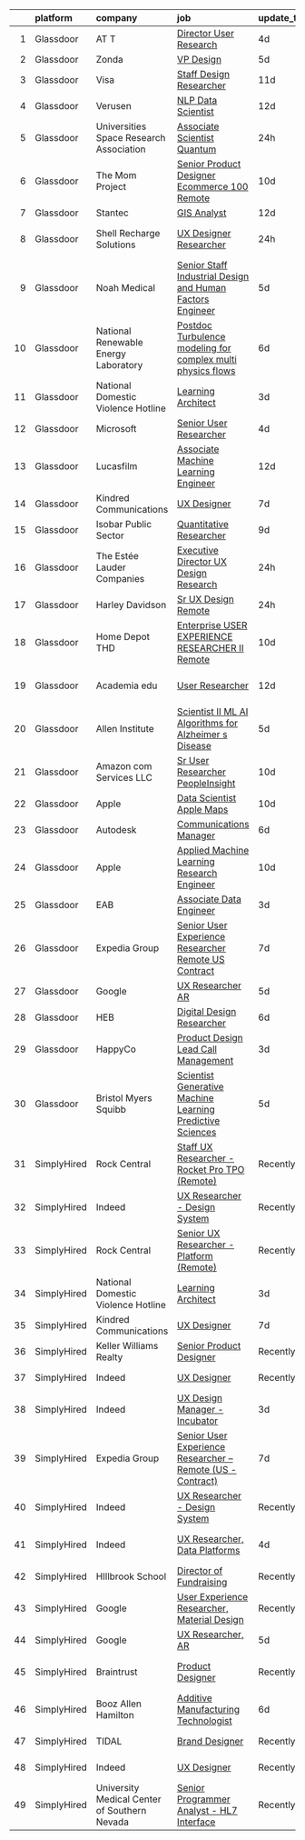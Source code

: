 

|    | platform    | company                                      | job                                                                                                                                                                                                                                                                                                                                                                                                                                                                                                                                                                                                                                                                                                                                                                                                                                                                                                                                                                                                                                                                                                                                                                                                                                                                                                                                                                                          | update_time   | location                  |
|---:|:------------|:---------------------------------------------|:---------------------------------------------------------------------------------------------------------------------------------------------------------------------------------------------------------------------------------------------------------------------------------------------------------------------------------------------------------------------------------------------------------------------------------------------------------------------------------------------------------------------------------------------------------------------------------------------------------------------------------------------------------------------------------------------------------------------------------------------------------------------------------------------------------------------------------------------------------------------------------------------------------------------------------------------------------------------------------------------------------------------------------------------------------------------------------------------------------------------------------------------------------------------------------------------------------------------------------------------------------------------------------------------------------------------------------------------------------------------------------------------|:--------------|:--------------------------|
|  1 | Glassdoor   | AT T                                         | [Director User Research](https://www.glassdoor.com/partner/jobListing.htm?pos=124&ao=1136043&s=58&guid=0000018161018d078a593b3162220ded&src=GD_JOB_AD&t=SR&vt=w&cs=1_43d5bdf0&cb=1655189900912&jobListingId=1007929053466&jrtk=3-0-1g5gg33a5k6ei801-1g5gg33ami6hk800-d3d2528466d3b8f3-)                                                                                                                                                                                                                                                                                                                                                                                                                                                                                                                                                                                                                                                                                                                                                                                                                                                                                                                                                                                                                                                                                                      | 4d            | Dallas, TX                |
|  2 | Glassdoor   | Zonda                                        | [VP  Design](https://www.glassdoor.com/partner/jobListing.htm?pos=105&ao=1136043&s=58&guid=0000018161018d078a593b3162220ded&src=GD_JOB_AD&t=SR&vt=w&cs=1_a904de9b&cb=1655189900907&jobListingId=1007927071487&jrtk=3-0-1g5gg33a5k6ei801-1g5gg33ami6hk800-b63e091bddb98cf4-)                                                                                                                                                                                                                                                                                                                                                                                                                                                                                                                                                                                                                                                                                                                                                                                                                                                                                                                                                                                                                                                                                                                  | 5d            | Remote                    |
|  3 | Glassdoor   | Visa                                         | [Staff Design Researcher](https://www.glassdoor.com/partner/jobListing.htm?pos=106&ao=1136043&s=58&guid=0000018161018d078a593b3162220ded&src=GD_JOB_AD&t=SR&vt=w&cs=1_bbc0ac48&cb=1655189900907&jobListingId=1007914977157&jrtk=3-0-1g5gg33a5k6ei801-1g5gg33ami6hk800-6e5edac88f45572f-)                                                                                                                                                                                                                                                                                                                                                                                                                                                                                                                                                                                                                                                                                                                                                                                                                                                                                                                                                                                                                                                                                                     | 11d           | Austin, TX                |
|  4 | Glassdoor   | Verusen                                      | [NLP Data Scientist](https://www.glassdoor.com/partner/jobListing.htm?pos=123&ao=1136043&s=58&guid=0000018161018d078a593b3162220ded&src=GD_JOB_AD&t=SR&vt=w&ea=1&cs=1_738e9673&cb=1655189900912&jobListingId=1007910446973&jrtk=3-0-1g5gg33a5k6ei801-1g5gg33ami6hk800-7779709653523b4e-)                                                                                                                                                                                                                                                                                                                                                                                                                                                                                                                                                                                                                                                                                                                                                                                                                                                                                                                                                                                                                                                                                                     | 12d           | Atlanta, GA               |
|  5 | Glassdoor   | Universities Space Research Association      | [Associate Scientist  Quantum](https://www.glassdoor.com/partner/jobListing.htm?pos=110&ao=1136043&s=58&guid=0000018161018d078a593b3162220ded&src=GD_JOB_AD&t=SR&vt=w&ea=1&cs=1_cd8e36c0&cb=1655189900909&jobListingId=1007936642137&jrtk=3-0-1g5gg33a5k6ei801-1g5gg33ami6hk800-57d3d5deb0c24f86-)                                                                                                                                                                                                                                                                                                                                                                                                                                                                                                                                                                                                                                                                                                                                                                                                                                                                                                                                                                                                                                                                                           | 24h           | Mountain View, CA         |
|  6 | Glassdoor   | The Mom Project                              | [Senior Product Designer  Ecommerce  100  Remote ](https://www.glassdoor.com/partner/jobListing.htm?pos=102&ao=1110586&s=58&guid=0000018161018d078a593b3162220ded&src=GD_JOB_AD&t=SR&vt=w&cs=1_eb1f7fc8&cb=1655189900907&jobListingId=1007916631797&cpc=C891152315FA1AD8&jrtk=3-0-1g5gg33a5k6ei801-1g5gg33ami6hk800-5dc217c156d2c160--6NYlbfkN0BDp_epf89aHDQhKpPegNJQ_ldQpEFZQsM9OcONMGxWx6pU56EKHF58QjVdAUvn2gUtaHUX3eLkJUiJQbi6OaBCyzUet3Z3d50_CjC2tXwtJcpx5M_a7xHbrE0_NT1JBo_I04700zYR1GArHt4e4I2AyoeFWxNoCyUlXVVhu8DkOuV_rtohP-ykCF1AY_QxfwdscCeTM52asYeHFA9NX1OO1Tnj-cfMCMzGdRBmgTGvSEebCIkRJpCRzv62pd7TFNTlu-JadJdQf7OoRbIz23JrSRH4ySp0vImqHXkA7-zENWA048ikWbHgusLfbHq85Ds6j2F351ch3Q1mxnx2McNXCuwMxFO1LO6yajEqoHJ1NiArsLalL1Obkg0fZ76ZqQzQwUv6UTy4uwzezTu1I2uTTuayTZ7qthKMdksN4vdVmFzJmygn6u5OqkTWIoZAQR712lcEMIZp-0zfTzFgECxpAy_3qhRpGuWlJ3pGJvEjvQeUrRTAnCLR6j4jXWxfyJm5wMutPhEBUPsFriBwc2X5ZjxK2MO4skMKn-doJYj9rH0RBkOSIo1ea6EVrT1efXfqAN_rKsMiEA%3D%3D)                                                                                                                                                                                                                                                                                                                                                                                                                           | 10d           | Remote                    |
|  7 | Glassdoor   | Stantec                                      | [GIS Analyst](https://www.glassdoor.com/partner/jobListing.htm?pos=126&ao=1136043&s=58&guid=0000018161018d078a593b3162220ded&src=GD_JOB_AD&t=SR&vt=w&cs=1_76afcf3a&cb=1655189900912&jobListingId=1007910179307&jrtk=3-0-1g5gg33a5k6ei801-1g5gg33ami6hk800-8ad48df3a3a816c1-)                                                                                                                                                                                                                                                                                                                                                                                                                                                                                                                                                                                                                                                                                                                                                                                                                                                                                                                                                                                                                                                                                                                 | 12d           | Laurel, MD                |
|  8 | Glassdoor   | Shell Recharge Solutions                     | [UX Designer Researcher](https://www.glassdoor.com/partner/jobListing.htm?pos=116&ao=1136043&s=58&guid=0000018161018d078a593b3162220ded&src=GD_JOB_AD&t=SR&vt=w&ea=1&cs=1_732e50ce&cb=1655189900911&jobListingId=1007936594759&jrtk=3-0-1g5gg33a5k6ei801-1g5gg33ami6hk800-bf23462196b5714e-)                                                                                                                                                                                                                                                                                                                                                                                                                                                                                                                                                                                                                                                                                                                                                                                                                                                                                                                                                                                                                                                                                                 | 24h           | Los Angeles, CA           |
|  9 | Glassdoor   | Noah Medical                                 | [ Senior Staff  Industrial Design and Human Factors Engineer](https://www.glassdoor.com/partner/jobListing.htm?pos=109&ao=1136043&s=58&guid=0000018161018d078a593b3162220ded&src=GD_JOB_AD&t=SR&vt=w&ea=1&cs=1_ed198f92&cb=1655189900909&jobListingId=1007927015364&jrtk=3-0-1g5gg33a5k6ei801-1g5gg33ami6hk800-f45e755083c7d18f-)                                                                                                                                                                                                                                                                                                                                                                                                                                                                                                                                                                                                                                                                                                                                                                                                                                                                                                                                                                                                                                                            | 5d            | San Carlos, CA            |
| 10 | Glassdoor   | National Renewable Energy Laboratory         | [Postdoc   Turbulence modeling for complex multi physics flows](https://www.glassdoor.com/partner/jobListing.htm?pos=121&ao=1136043&s=58&guid=0000018161018d078a593b3162220ded&src=GD_JOB_AD&t=SR&vt=w&cs=1_c1d005dd&cb=1655189900911&jobListingId=1007924703131&jrtk=3-0-1g5gg33a5k6ei801-1g5gg33ami6hk800-58c2fb08d8c456f2-)                                                                                                                                                                                                                                                                                                                                                                                                                                                                                                                                                                                                                                                                                                                                                                                                                                                                                                                                                                                                                                                               | 6d            | Golden, CO                |
| 11 | Glassdoor   | National Domestic Violence Hotline           | [Learning Architect](https://www.glassdoor.com/partner/jobListing.htm?pos=128&ao=1136043&s=58&guid=0000018161018d078a593b3162220ded&src=GD_JOB_AD&t=SR&vt=w&cs=1_c22842c0&cb=1655189900912&jobListingId=1007932462178&jrtk=3-0-1g5gg33a5k6ei801-1g5gg33ami6hk800-598d2697d5f9388b-)                                                                                                                                                                                                                                                                                                                                                                                                                                                                                                                                                                                                                                                                                                                                                                                                                                                                                                                                                                                                                                                                                                          | 3d            | Austin, TX                |
| 12 | Glassdoor   | Microsoft                                    | [Senior User Researcher](https://www.glassdoor.com/partner/jobListing.htm?pos=120&ao=1136043&s=58&guid=0000018161018d078a593b3162220ded&src=GD_JOB_AD&t=SR&vt=w&cs=1_a48e3170&cb=1655189900911&jobListingId=1007929531807&jrtk=3-0-1g5gg33a5k6ei801-1g5gg33ami6hk800-6a71becde8edb400-)                                                                                                                                                                                                                                                                                                                                                                                                                                                                                                                                                                                                                                                                                                                                                                                                                                                                                                                                                                                                                                                                                                      | 4d            | Redmond, WA               |
| 13 | Glassdoor   | Lucasfilm                                    | [Associate Machine Learning Engineer](https://www.glassdoor.com/partner/jobListing.htm?pos=119&ao=1136043&s=58&guid=0000018161018d078a593b3162220ded&src=GD_JOB_AD&t=SR&vt=w&cs=1_34e4e889&cb=1655189900911&jobListingId=1007909774184&jrtk=3-0-1g5gg33a5k6ei801-1g5gg33ami6hk800-365b1ae98bce8469-)                                                                                                                                                                                                                                                                                                                                                                                                                                                                                                                                                                                                                                                                                                                                                                                                                                                                                                                                                                                                                                                                                         | 12d           | San Francisco, CA         |
| 14 | Glassdoor   | Kindred Communications                       | [UX Designer](https://www.glassdoor.com/partner/jobListing.htm?pos=122&ao=1136043&s=58&guid=0000018161018d078a593b3162220ded&src=GD_JOB_AD&t=SR&vt=w&ea=1&cs=1_edfae9b5&cb=1655189900911&jobListingId=1007921846710&jrtk=3-0-1g5gg33a5k6ei801-1g5gg33ami6hk800-f343ba97e14ae0b7-)                                                                                                                                                                                                                                                                                                                                                                                                                                                                                                                                                                                                                                                                                                                                                                                                                                                                                                                                                                                                                                                                                                            | 7d            | Remote                    |
| 15 | Glassdoor   | Isobar Public Sector                         | [Quantitative Researcher](https://www.glassdoor.com/partner/jobListing.htm?pos=125&ao=1136043&s=58&guid=0000018161018d078a593b3162220ded&src=GD_JOB_AD&t=SR&vt=w&ea=1&cs=1_b81a3902&cb=1655189900914&jobListingId=1007918182952&jrtk=3-0-1g5gg33a5k6ei801-1g5gg33ami6hk800-dbd4644057da6266-)                                                                                                                                                                                                                                                                                                                                                                                                                                                                                                                                                                                                                                                                                                                                                                                                                                                                                                                                                                                                                                                                                                | 9d            | Alexandria, VA            |
| 16 | Glassdoor   | The Estée Lauder Companies                   | [Executive Director  UX Design   Research](https://www.glassdoor.com/partner/jobListing.htm?pos=101&ao=1110586&s=58&guid=0000018161018d078a593b3162220ded&src=GD_JOB_AD&t=SR&vt=w&ea=1&cs=1_3152d550&cb=1655189900907&jobListingId=1007936688010&cpc=5E31031E1AFF45A7&jrtk=3-0-1g5gg33a5k6ei801-1g5gg33ami6hk800-c2b845cbefcab524--6NYlbfkN0CxGdjep8Kzl0oB9O7apyRfO4_gxrOgeSrUZstG6H8c5sFfK8-LW0KgkBVxYSn8XH2mBqPZ52PnMa0CgR7CHDJbOsgYdf6UZag9E3mjpnO_OnbZ-Kxf1XMwz3nxlj8jsevQOC4nBtXXISgg6aPw84qNoaCwnHVfLZynf5EJl8FLukmgCIEJJLs1iOi4IKVlazf7W-G5H_6Ne7Zf_5JJotpc8okHq7cHOrqd2izJikfaZB71sLq_BmBDOh36dbgoKQHUx0xiVTXcwDy1cWRglRyeWqGlqA-1LVZKkbEgsgWNZK_hiZGxGBVeQPvNVrUJ_TQk2dxOTsH517UMNwcv5Z7_idrbFWrr39G0uQiEGuN4q_5mq0peyFx-xTxjgI-DH3gPe1VIrrMBegCtJ9HgNNUcotYKas1kwv5okisvZJfp8jur2YlKdY7d0bFNs_N4DgvQ4Mbkst0rnFPj7N5mv107_O34g4I4OFbm3QFldX1SXl-XY61f0Tx410GMVDOe_ibZFqujm2ZeDOk42fGj5RHN)                                                                                                                                                                                                                                                                                                                                                                                                                                                                                          | 24h           | New York, NY              |
| 17 | Glassdoor   | Harley Davidson                              | [Sr UX Design   Remote](https://www.glassdoor.com/partner/jobListing.htm?pos=113&ao=1136043&s=58&guid=0000018161018d078a593b3162220ded&src=GD_JOB_AD&t=SR&vt=w&cs=1_0031bf05&cb=1655189900909&jobListingId=1007937092222&jrtk=3-0-1g5gg33a5k6ei801-1g5gg33ami6hk800-92c0c44564959acc-)                                                                                                                                                                                                                                                                                                                                                                                                                                                                                                                                                                                                                                                                                                                                                                                                                                                                                                                                                                                                                                                                                                       | 24h           | Milwaukee, WI             |
| 18 | Glassdoor   | Home Depot   THD                             | [Enterprise USER EXPERIENCE RESEARCHER II  Remote ](https://www.glassdoor.com/partner/jobListing.htm?pos=129&ao=1136043&s=58&guid=0000018161018d078a593b3162220ded&src=GD_JOB_AD&t=SR&vt=w&cs=1_d7afd1a4&cb=1655189900912&jobListingId=1007916312296&jrtk=3-0-1g5gg33a5k6ei801-1g5gg33ami6hk800-4d4eeb5378b0fa9e-)                                                                                                                                                                                                                                                                                                                                                                                                                                                                                                                                                                                                                                                                                                                                                                                                                                                                                                                                                                                                                                                                           | 10d           | Atlanta, GA               |
| 19 | Glassdoor   | Academia edu                                 | [User Researcher](https://www.glassdoor.com/partner/jobListing.htm?pos=108&ao=1136043&s=58&guid=0000018161018d078a593b3162220ded&src=GD_JOB_AD&t=SR&vt=w&cs=1_94ae9971&cb=1655189900908&jobListingId=1007910214555&jrtk=3-0-1g5gg33a5k6ei801-1g5gg33ami6hk800-2cfd38210a17fdc2-)                                                                                                                                                                                                                                                                                                                                                                                                                                                                                                                                                                                                                                                                                                                                                                                                                                                                                                                                                                                                                                                                                                             | 12d           | San Francisco, CA         |
| 20 | Glassdoor   | Allen Institute                              | [Scientist II   ML   AI Algorithms for Alzheimer s Disease](https://www.glassdoor.com/partner/jobListing.htm?pos=111&ao=1136043&s=58&guid=0000018161018d078a593b3162220ded&src=GD_JOB_AD&t=SR&vt=w&ea=1&cs=1_3f3661e6&cb=1655189900909&jobListingId=1007927748536&jrtk=3-0-1g5gg33a5k6ei801-1g5gg33ami6hk800-6a434e873b741b80-)                                                                                                                                                                                                                                                                                                                                                                                                                                                                                                                                                                                                                                                                                                                                                                                                                                                                                                                                                                                                                                                              | 5d            | Seattle, WA               |
| 21 | Glassdoor   | Amazon com Services LLC                      | [Sr  User Researcher  PeopleInsight](https://www.glassdoor.com/partner/jobListing.htm?pos=130&ao=1136043&s=58&guid=0000018161018d078a593b3162220ded&src=GD_JOB_AD&t=SR&vt=w&cs=1_192df595&cb=1655189900914&jobListingId=1007916745090&jrtk=3-0-1g5gg33a5k6ei801-1g5gg33ami6hk800-dd6cd1186289d83a-)                                                                                                                                                                                                                                                                                                                                                                                                                                                                                                                                                                                                                                                                                                                                                                                                                                                                                                                                                                                                                                                                                          | 10d           | Seattle, WA               |
| 22 | Glassdoor   | Apple                                        | [Data Scientist   Apple Maps](https://www.glassdoor.com/partner/jobListing.htm?pos=104&ao=1110586&s=58&guid=0000018161018d078a593b3162220ded&src=GD_JOB_AD&t=SR&vt=w&cs=1_1f77579a&cb=1655189900907&jobListingId=1007917015490&cpc=3BA4CE39D5B5DEF5&jrtk=3-0-1g5gg33a5k6ei801-1g5gg33ami6hk800-6dd508ed8100afa2--6NYlbfkN0BvKrLyj5gPmtZO9T8euul8TCxuuKNOtzRJOomxnwSEodTz2Bc-sPZl1dBMH13w-jPgyhYajQM8u8nMAu6uHF2cxOTiTtLfBqtbLU6jnk8kS1gkiSTouyiRiSq1QNrW37WTzyoC1GvFHjvY9hhMomYmxkoYxoUu3aoGHgjz3fCroJEY5ALaw3OfaPurVJm6p2twvVfajEua9W4GdJCnUMxPtvyKJyXFl5TQlSffdwgh3HSwzLrje0F7CLx9Cv7W1JGAjrKHYDzAwZX0jEfqnbnx3VXCgRClwWASJlHVJp28zeb6Ave4o2Sxgzn79FWQBhzBO1hsdMauIa4GF9UqhQ-z4sna7ndyjP2g-DEP8ksywwNKqRQr7ZTAFOYZVxeP8TrLxl0YMsHL1knTNe1S1_ZgwPSDPKe-mgeVerjAwRfRjArQR4-mpUEgp42LjpG-CMKa4HQUBwU4VLT7zzgw_e1j_l5UgB2_8ZAYaxmAfvhG3yyRTWv2IKDGvFaxT5n9u0XrZM91rEIjPLuyLR2G0Fsc578QqOZXj8ZMvg-atX5JefJdEPjcQkQHHnpnPnoJuKCM7eS6y8vYv0DFrY2sXeG2BKkqvhmJLFGWFMR-utasqMDqu_rLmM4w8I3iSSWIMCH3l7pUcXbVL6OkKXHR3wNHztk_QKDpiv9V48tigyBVz2F4rZ0_RUbI6j_PPFf5WeXd6Nn31pcfcP0Z08Eqpp050H2G8XDdySqOECSzTzF7LkezschvD1CAYwu5m1Ld4uAjvx3QsEUNZ8ilqHjylIukE7oGQkxNA57K3rTuMkzIg7H6CLIAPOiA9eSVoP6iHwoens0NCsBrqXlc1NMH3UwFfgvstHRG1AJlxv8ow54scDhKYHU5KF1zC6e8MpDzlmYE2wLkTukirCLY3-84OHolUEnWgw66mCYx0rXLiB7d1jxRFy1KgTmvot2UlUYA-MyAAmXyImK3QA%3D%3D)                                                | 10d           | Seattle, WA               |
| 23 | Glassdoor   | Autodesk                                     | [Communications Manager](https://www.glassdoor.com/partner/jobListing.htm?pos=127&ao=1136043&s=58&guid=0000018161018d078a593b3162220ded&src=GD_JOB_AD&t=SR&vt=w&cs=1_291b466a&cb=1655189900912&jobListingId=1007924255602&jrtk=3-0-1g5gg33a5k6ei801-1g5gg33ami6hk800-25a9e8c58a93f385-)                                                                                                                                                                                                                                                                                                                                                                                                                                                                                                                                                                                                                                                                                                                                                                                                                                                                                                                                                                                                                                                                                                      | 6d            | Boston, MA                |
| 24 | Glassdoor   | Apple                                        | [Applied Machine Learning Research Engineer](https://www.glassdoor.com/partner/jobListing.htm?pos=103&ao=1110586&s=58&guid=0000018161018d078a593b3162220ded&src=GD_JOB_AD&t=SR&vt=w&cs=1_3e4ab20b&cb=1655189900907&jobListingId=1007917013294&cpc=32EE424DE2B657EB&jrtk=3-0-1g5gg33a5k6ei801-1g5gg33ami6hk800-6eaff0caedf3d3aa--6NYlbfkN0BvKrLyj5gPmtZO9T8euul8TCxuuKNOtzRJOomxnwSEodTz2Bc-sPZl8WPllYOnI2gKGmARVlNo3tiEnssU5vPmJwXHwSAlt66eqnbfo4GgjKIZvtjLDE6pzjk41SR5pJmmiirnTxx-iS-V8aOG3p7PcTtWPep2nTSiz8EcYiUKalPVXpjAxxlSSrBPsNGuhBOoPJ-2FecimFbEh9SUWTaWRm213cMkqRnd2Uk1MssLFZuRe9ef0sDkI7DDyyvu0nhdPnt6jQ_gjM81B8dq6zey72W2fyEOhh0181cfJVo8bqDSHiPjFzZKdc3QimnSBv1T0YX50ltaZDxy4gUfT2BNh3I-wzdVgcO3bCrAw4BQagyo_mpjaH6N7NaO3N7DsSz9IR8zTsapLxjuEAgAPHDIuzrKMW5yTrDbfzxQDU5wyEscQ6VF-ik9mRgMVa-OUCGuTgPnPrVqoaIZ4eTkAsJwbUuCkr1zGJGcnY-YjOpAb2J0adf7F6OlGEWxxq7Hnre2Ci0UqNnnLL7QMzLKAnFNnSdBg2b2K_N8ieweRQ-IFQAlIg6EMG6fYyNwCv1_6r6EuldxtKfakuqHIltUpxw5Kc0Rd-3LgmtPZafGSQHC1F0JdrRxIUjPqk5Yk1C8TPSFKjiFtAf9GlmIDJz0AY-_L4ERP5aq5Nsbmn-IZPoKlzKlAbfmeKnZsENyvL_TmU2OCduR0_H7gjFf4LhcqKqCc-m4i-wYnGsLLvHe-nnKaaQs6FNpbyyXS6Y-B44jFGgFSoHdzT0y5mIyFOdb5lUdJisKw06Yuvu-MFTecnMgb8-cIGzuLGewcN8RLF2dHFgFDAJMsDqA5Ebws66nBTVwGlKzWu-ArV7s5Ub-paUL9k9yxVi-m-BHa-Aunad7Xl8na4DBvY2DSBfTnPQ79rZ0vLR91hjU98LxBSMO6Z0_lowBWGPZ6OIX8KtpUqzh8rCE6HSLJrTs8ILnS1BMVp6iFTNaDuMysvagvhhbWE2hkQ%3D%3D) | 10d           | San Diego, CA             |
| 25 | Glassdoor   | EAB                                          | [Associate Data Engineer](https://www.glassdoor.com/partner/jobListing.htm?pos=118&ao=1136043&s=58&guid=0000018161018d078a593b3162220ded&src=GD_JOB_AD&t=SR&vt=w&cs=1_8331a717&cb=1655189900911&jobListingId=1007931687344&jrtk=3-0-1g5gg33a5k6ei801-1g5gg33ami6hk800-1cee470797581f62-)                                                                                                                                                                                                                                                                                                                                                                                                                                                                                                                                                                                                                                                                                                                                                                                                                                                                                                                                                                                                                                                                                                     | 3d            | Remote                    |
| 26 | Glassdoor   | Expedia Group                                | [Senior User Experience Researcher   Remote  US   Contract ](https://www.glassdoor.com/partner/jobListing.htm?pos=117&ao=1136043&s=58&guid=0000018161018d078a593b3162220ded&src=GD_JOB_AD&t=SR&vt=w&ea=1&cs=1_11b5f3b0&cb=1655189900911&jobListingId=1007921506891&jrtk=3-0-1g5gg33a5k6ei801-1g5gg33ami6hk800-0afa602929549c66-)                                                                                                                                                                                                                                                                                                                                                                                                                                                                                                                                                                                                                                                                                                                                                                                                                                                                                                                                                                                                                                                             | 7d            | Seattle, WA               |
| 27 | Glassdoor   | Google                                       | [UX Researcher  AR](https://www.glassdoor.com/partner/jobListing.htm?pos=115&ao=1136043&s=58&guid=0000018161018d078a593b3162220ded&src=GD_JOB_AD&t=SR&vt=w&cs=1_7d840044&cb=1655189900911&jobListingId=1007926549078&jrtk=3-0-1g5gg33a5k6ei801-1g5gg33ami6hk800-d861bfc41e3b8d5e-)                                                                                                                                                                                                                                                                                                                                                                                                                                                                                                                                                                                                                                                                                                                                                                                                                                                                                                                                                                                                                                                                                                           | 5d            | Mountain View, CA         |
| 28 | Glassdoor   | HEB                                          | [Digital Design Researcher](https://www.glassdoor.com/partner/jobListing.htm?pos=112&ao=1136043&s=58&guid=0000018161018d078a593b3162220ded&src=GD_JOB_AD&t=SR&vt=w&cs=1_c0d5bb55&cb=1655189900910&jobListingId=1007924600763&jrtk=3-0-1g5gg33a5k6ei801-1g5gg33ami6hk800-750a790b27e1ecce-)                                                                                                                                                                                                                                                                                                                                                                                                                                                                                                                                                                                                                                                                                                                                                                                                                                                                                                                                                                                                                                                                                                   | 6d            | Austin, TX                |
| 29 | Glassdoor   | HappyCo                                      | [Product Design Lead   Call Management](https://www.glassdoor.com/partner/jobListing.htm?pos=114&ao=1136043&s=58&guid=0000018161018d078a593b3162220ded&src=GD_JOB_AD&t=SR&vt=w&cs=1_5a914d42&cb=1655189900909&jobListingId=1007932489895&jrtk=3-0-1g5gg33a5k6ei801-1g5gg33ami6hk800-e6eb16b561ed81e0-)                                                                                                                                                                                                                                                                                                                                                                                                                                                                                                                                                                                                                                                                                                                                                                                                                                                                                                                                                                                                                                                                                       | 3d            | Remote                    |
| 30 | Glassdoor   | Bristol Myers Squibb                         | [Scientist  Generative Machine Learning  Predictive Sciences](https://www.glassdoor.com/partner/jobListing.htm?pos=107&ao=1136043&s=58&guid=0000018161018d078a593b3162220ded&src=GD_JOB_AD&t=SR&vt=w&cs=1_5ad2086c&cb=1655189900907&jobListingId=1007926111531&jrtk=3-0-1g5gg33a5k6ei801-1g5gg33ami6hk800-0b4896454dfe8a4c-)                                                                                                                                                                                                                                                                                                                                                                                                                                                                                                                                                                                                                                                                                                                                                                                                                                                                                                                                                                                                                                                                 | 5d            | San Diego, CA             |
| 31 | SimplyHired | Rock Central                                 | [Staff UX Researcher - Rocket Pro TPO (Remote)](https://www.simplyhired.com/job/nDUtDb29njJ5xh76A8Kw5SratkT7-VTCb7SihdPVm5HTqKstwFOSSA?q=generative+design)                                                                                                                                                                                                                                                                                                                                                                                                                                                                                                                                                                                                                                                                                                                                                                                                                                                                                                                                                                                                                                                                                                                                                                                                                                  | Recently      | Detroit, MI               |
| 32 | SimplyHired | Indeed                                       | [UX Researcher - Design System](https://www.simplyhired.com/job/e86TnqnxJQBRcV_2-RzGirxsIIbhg2mnrDU1i4D_XTnutJC9J-I8RQ?q=generative+design)                                                                                                                                                                                                                                                                                                                                                                                                                                                                                                                                                                                                                                                                                                                                                                                                                                                                                                                                                                                                                                                                                                                                                                                                                                                  | Recently      | United States             |
| 33 | SimplyHired | Rock Central                                 | [Senior UX Researcher - Platform (Remote)](https://www.simplyhired.com/job/bNiEYeGwCdyuQSZIywlPcPKvWGr9OhwNPpIgnNxtAAaSP_BfbJmIxw?q=generative+design)                                                                                                                                                                                                                                                                                                                                                                                                                                                                                                                                                                                                                                                                                                                                                                                                                                                                                                                                                                                                                                                                                                                                                                                                                                       | Recently      | Phoenix, AZ               |
| 34 | SimplyHired | National Domestic Violence Hotline           | [Learning Architect](https://www.simplyhired.com/job/Mc46VSS7E7pWq34K1zmcMoiMlBSEgstmCaoYZZmlUKqt5Rp46ZhORA?q=generative+design)                                                                                                                                                                                                                                                                                                                                                                                                                                                                                                                                                                                                                                                                                                                                                                                                                                                                                                                                                                                                                                                                                                                                                                                                                                                             | 3d            | Austin, TX                |
| 35 | SimplyHired | Kindred Communications                       | [UX Designer](https://www.simplyhired.com/job/E2ajmNRHO47_LZZH7tXFfLWhMX7TPvZewuex6lwiPOMfG6FuNf7AYw?q=generative+design)                                                                                                                                                                                                                                                                                                                                                                                                                                                                                                                                                                                                                                                                                                                                                                                                                                                                                                                                                                                                                                                                                                                                                                                                                                                                    | 7d            | Remote                    |
| 36 | SimplyHired | Keller Williams Realty                       | [Senior Product Designer](https://www.simplyhired.com/job/j0nyWMRNxtcQstMHVo3bfqDjeJws-b_GqlnSDyYB7lIYlZcptTnnBQ?q=generative+design)                                                                                                                                                                                                                                                                                                                                                                                                                                                                                                                                                                                                                                                                                                                                                                                                                                                                                                                                                                                                                                                                                                                                                                                                                                                        | Recently      | Remote                    |
| 37 | SimplyHired | Indeed                                       | [UX Designer](https://www.simplyhired.com/job/7GiZIE7D3Vdy_WwQaWJKRxT3iPyT6Rqzli4Zo5eTP3IEz4tsOt1bKA?q=generative+design)                                                                                                                                                                                                                                                                                                                                                                                                                                                                                                                                                                                                                                                                                                                                                                                                                                                                                                                                                                                                                                                                                                                                                                                                                                                                    | Recently      | United States             |
| 38 | SimplyHired | Indeed                                       | [UX Design Manager - Incubator](https://www.simplyhired.com/job/AHhJM-aDe-NcmNdwvJhb-gPxcmXcCkVLIE75boud2OpFtQMx5R_rYQ?q=generative+design)                                                                                                                                                                                                                                                                                                                                                                                                                                                                                                                                                                                                                                                                                                                                                                                                                                                                                                                                                                                                                                                                                                                                                                                                                                                  | 3d            | United States             |
| 39 | SimplyHired | Expedia Group                                | [Senior User Experience Researcher – Remote (US - Contract)](https://www.simplyhired.com/job/IPnGl0JwEk4xcnw1RxaFQQbOLFF0t8caJFIKInTozh4SMhawc84FIQ?q=generative+design)                                                                                                                                                                                                                                                                                                                                                                                                                                                                                                                                                                                                                                                                                                                                                                                                                                                                                                                                                                                                                                                                                                                                                                                                                     | 7d            | Seattle, WA               |
| 40 | SimplyHired | Indeed                                       | [UX Researcher - Design System](https://www.simplyhired.com/job/e86TnqnxJQBRcV_2-RzGirxsIIbhg2mnrDU1i4D_XTnutJC9J-I8RQ?q=generative+design)                                                                                                                                                                                                                                                                                                                                                                                                                                                                                                                                                                                                                                                                                                                                                                                                                                                                                                                                                                                                                                                                                                                                                                                                                                                  | Recently      | United States             |
| 41 | SimplyHired | Indeed                                       | [UX Researcher, Data Platforms](https://www.simplyhired.com/job/CEe2Z2rUNKcVDWjCR0m3Wg4irNLyjQoxSYP8Zd1PymUUY_KzyxjEIw?q=generative+design)                                                                                                                                                                                                                                                                                                                                                                                                                                                                                                                                                                                                                                                                                                                                                                                                                                                                                                                                                                                                                                                                                                                                                                                                                                                  | 4d            | United States +1 location |
| 42 | SimplyHired | HIllbrook School                             | [Director of Fundraising](https://www.simplyhired.com/job/ENKUisqEPyXa1cUA81a4-YhdtzebfyE0gA8nVSY6VQ4HA2qzcaOKGg?q=generative+design)                                                                                                                                                                                                                                                                                                                                                                                                                                                                                                                                                                                                                                                                                                                                                                                                                                                                                                                                                                                                                                                                                                                                                                                                                                                        | Recently      | Los Gatos, CA             |
| 43 | SimplyHired | Google                                       | [User Experience Researcher, Material Design](https://www.simplyhired.com/job/ArVykDMulQk39nZGCUuDK1lJfik1g7ADZ3T_pjyky7YsNkP6WaYxiw?q=generative+design)                                                                                                                                                                                                                                                                                                                                                                                                                                                                                                                                                                                                                                                                                                                                                                                                                                                                                                                                                                                                                                                                                                                                                                                                                                    | Recently      | New York, NY              |
| 44 | SimplyHired | Google                                       | [UX Researcher, AR](https://www.simplyhired.com/job/i0oU9YGBDqve6hCDc8t0gT20CT_AmRUjiosVWroqen5c4RJA7aQ5Yg?q=generative+design)                                                                                                                                                                                                                                                                                                                                                                                                                                                                                                                                                                                                                                                                                                                                                                                                                                                                                                                                                                                                                                                                                                                                                                                                                                                              | 5d            | Mountain View, CA         |
| 45 | SimplyHired | Braintrust                                   | [Product Designer](https://www.simplyhired.com/job/Cmb_VDTCbQLwKow1y4TmxFyRZHTm7FIDHTLzwmEEKyf5ni1huI2rXw?q=generative+design)                                                                                                                                                                                                                                                                                                                                                                                                                                                                                                                                                                                                                                                                                                                                                                                                                                                                                                                                                                                                                                                                                                                                                                                                                                                               | Recently      | San Francisco, CA         |
| 46 | SimplyHired | Booz Allen Hamilton                          | [Additive Manufacturing Technologist](https://www.simplyhired.com/job/aX1q5uxCrUZ_BFPr36zd81W8FjdVNenl4q6sjx4_a2yxlqpgXLxMWw?q=generative+design)                                                                                                                                                                                                                                                                                                                                                                                                                                                                                                                                                                                                                                                                                                                                                                                                                                                                                                                                                                                                                                                                                                                                                                                                                                            | 6d            | Warren, MI                |
| 47 | SimplyHired | TIDAL                                        | [Brand Designer](https://www.simplyhired.com/job/ZBcysQpgm3qF8SHw4Kif5YPfseyC73-o1_USw53eFxTUTT1aY_IWpQ?q=generative+design)                                                                                                                                                                                                                                                                                                                                                                                                                                                                                                                                                                                                                                                                                                                                                                                                                                                                                                                                                                                                                                                                                                                                                                                                                                                                 | Recently      | New York, NY              |
| 48 | SimplyHired | Indeed                                       | [UX Designer](https://www.simplyhired.com/job/7GiZIE7D3Vdy_WwQaWJKRxT3iPyT6Rqzli4Zo5eTP3IEz4tsOt1bKA?q=generative+design)                                                                                                                                                                                                                                                                                                                                                                                                                                                                                                                                                                                                                                                                                                                                                                                                                                                                                                                                                                                                                                                                                                                                                                                                                                                                    | Recently      | United States             |
| 49 | SimplyHired | University Medical Center of Southern Nevada | [Senior Programmer Analyst - HL7 Interface](https://www.simplyhired.com/job/M_ovQGtbV9PrAINJP9DhbCjCIqhBclTiONFFUMpBzc_ek0m7u1saLg?q=generative+design)                                                                                                                                                                                                                                                                                                                                                                                                                                                                                                                                                                                                                                                                                                                                                                                                                                                                                                                                                                                                                                                                                                                                                                                                                                      | Recently      | Nashville, TN             |